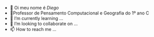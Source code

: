 - 👋 Oi meu nome é _Diego_
- 👀Professor de Pensamento Computacional e Geografia do 1º ano C
- 🌱 I’m currently learning ...
- 💞️ I’m looking to collaborate on ...
- 📫 How to reach me ...

<!---
profdiegom/profdiegom is a ✨ special ✨ repository because its `README.md` (this file) appears on your GitHub profile.
You can click the Preview link to take a look at your changes.
--->
